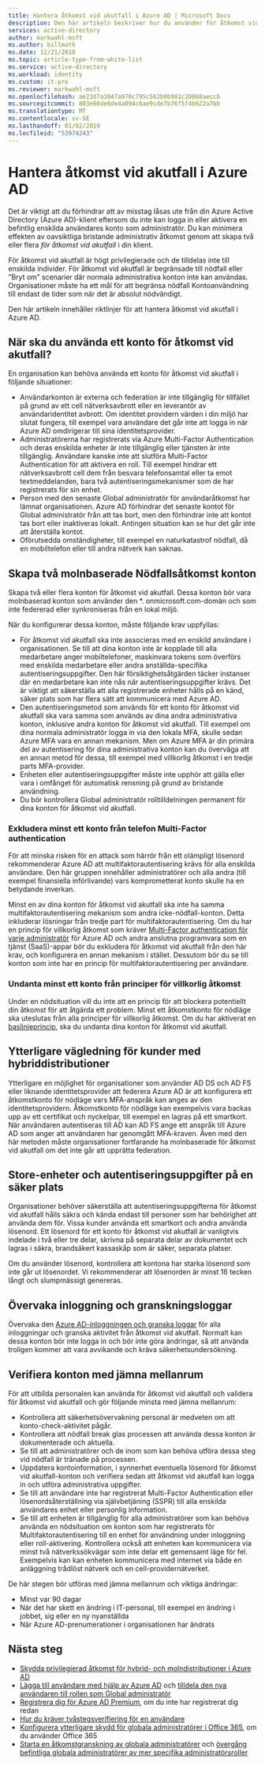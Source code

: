 ```yaml
---
title: Hantera åtkomst vid akutfall i Azure AD | Microsoft Docs
description: Den här artikeln beskriver hur du använder för åtkomst vid akutfall för att förhindra oavsiktligt att låsas ute från Azure Active Directory (Azure AD)-klienten.
services: active-directory
author: markwahl-msft
ms.author: billmath
ms.date: 12/21/2018
ms.topic: article-type-from-white-list
ms.service: active-directory
ms.workload: identity
ms.custom: it-pro
ms.reviewer: markwahl-msft
ms.openlocfilehash: ae23d7a3047a970c795c562b0b981c20068aeccb
ms.sourcegitcommit: 803e66de6de4a094c6ae9cde7b76f5f4b622a7bb
ms.translationtype: MT
ms.contentlocale: sv-SE
ms.lasthandoff: 01/02/2019
ms.locfileid: "53974243"
---
```

# <a name="manage-emergency-access-accounts-in-azure-ad"></a>Hantera åtkomst vid akutfall i Azure AD

Det är viktigt att du förhindrar att av misstag låsas ute från din Azure Active Directory (Azure AD)-klient eftersom du inte kan logga in eller aktivera en befintlig enskilda användares konto som administratör. Du kan minimera effekten av oavsiktliga bristande administrativ åtkomst genom att skapa två eller flera *för åtkomst vid akutfall* i din klient.

För åtkomst vid akutfall är högt privilegierade och de tilldelas inte till enskilda individer. För åtkomst vid akutfall är begränsade till nödfall eller ”Bryt om” scenarier där normala administrativa konton inte kan användas. Organisationer måste ha ett mål för att begränsa nödfall Kontoanvändning till endast de tider som när det är absolut nödvändigt.

Den här artikeln innehåller riktlinjer för att hantera åtkomst vid akutfall i Azure AD.

## <a name="when-would-you-use-an-emergency-access-account"></a>När ska du använda ett konto för åtkomst vid akutfall?

En organisation kan behöva använda ett konto för åtkomst vid akutfall i följande situationer:

- Användarkonton är externa och federation är inte tillgänglig för tillfället på grund av ett cell nätverksavbrott eller en leverantör av användaridentitet avbrott. Om identitet providern värden i din miljö har slutat fungera, till exempel vara användare det går inte att logga in när Azure AD omdirigerar till sina identitetsprovider.
- Administratörerna har registrerats via Azure Multi-Factor Authentication och deras enskilda enheter är inte tillgänglig eller tjänsten är inte tillgänglig. Användare kanske inte att slutföra Multi-Factor Authentication för att aktivera en roll. Till exempel hindrar ett nätverksavbrott cell dem från besvara telefonsamtal eller ta emot textmeddelanden, bara två autentiseringsmekanismer som de har registrerats för sin enhet.
- Person med den senaste Global administratör för användaråtkomst har lämnat organisationen. Azure AD förhindrar det senaste kontot för Global administratör från att tas bort, men den förhindrar inte att kontot tas bort eller inaktiveras lokalt. Antingen situation kan se hur det går inte att återställa kontot.
- Oförutsedda omständigheter, till exempel en naturkatastrof nödfall, då en mobiltelefon eller till andra nätverk kan saknas. 

## <a name="create-two-cloud-based-emergency-access-accounts"></a>Skapa två molnbaserade Nödfallsåtkomst konton

Skapa två eller flera konton för åtkomst vid akutfall. Dessa konton bör vara molnbaserad konton som använder den \*. onmicrosoft.com-domän och som inte federerad eller synkroniseras från en lokal miljö.

När du konfigurerar dessa konton, måste följande krav uppfyllas:

- För åtkomst vid akutfall ska inte associeras med en enskild användare i organisationen. Se till att dina konton inte är kopplade till alla medarbetare anger mobiltelefoner, maskinvara tokens som överförs med enskilda medarbetare eller andra anställda-specifika autentiseringsuppgifter. Den här försiktighetsåtgärden täcker instanser där en medarbetare kan inte nås när autentiseringsuppgifter krävs. Det är viktigt att säkerställa att alla registrerade enheter hålls på en känd, säker plats som har flera sätt att kommunicera med Azure AD.
- Den autentiseringsmetod som används för ett konto för åtkomst vid akutfall ska vara samma som används av dina andra administrativa konton, inklusive andra konton för åtkomst vid akutfall.  Till exempel om dina normala administratör logga in via den lokala MFA, skulle sedan Azure MFA vara en annan mekanism.  Men om Azure MFA är din primära del av autentisering för dina administrativa konton kan du överväga att en annan metod för dessa, till exempel med villkorlig åtkomst i en tredje parts MFA-provider.
- Enheten eller autentiseringsuppgifter måste inte upphör att gälla eller vara i omfånget för automatisk rensning på grund av bristande användning.  
- Du bör kontrollera Global administratör rolltilldelningen permanent för dina konton för åtkomst vid akutfall. 


### <a name="exclude-at-least-one-account-from-phone-based-multi-factor-authentication"></a>Exkludera minst ett konto från telefon Multi-Factor authentication

För att minska risken för en attack som härrör från ett olämpligt lösenord rekommenderar Azure AD att multifaktorautentisering krävs för alla enskilda användare. Den här gruppen innehåller administratörer och alla andra (till exempel finansiella införlivande) vars komprometterat konto skulle ha en betydande inverkan.

Minst en av dina konton för åtkomst vid akutfall ska inte ha samma multifaktorautentisering mekanism som andra icke-nödfall-konton. Detta inkluderar lösningar från tredje part för multifaktorautentisering. Om du har en princip för villkorlig åtkomst som kräver [Multi-Factor authentication för varje administratör](../authentication/howto-mfa-userstates.md) för Azure AD och andra anslutna programvara som en tjänst (SaaS)-appar bör du exkludera för åtkomst vid akutfall från den här krav, och konfigurera en annan mekanism i stället. Dessutom bör du se till konton som inte har en princip för multifaktorautentisering per användare.

### <a name="exclude-at-least-one-account-from-conditional-access-policies"></a>Undanta minst ett konto från principer för villkorlig åtkomst

Under en nödsituation vill du inte att en princip för att blockera potentiellt din åtkomst för att åtgärda ett problem. Minst ett åtkomstkonto för nödläge ska uteslutas från alla principer för villkorlig åtkomst. Om du har aktiverat en [baslinjeprincip](../conditional-access/baseline-protection.md), ska du undanta dina konton för åtkomst vid akutfall.

## <a name="additional-guidance-for-hybrid-customers"></a>Ytterligare vägledning för kunder med hybriddistributioner

Ytterligare en möjlighet för organisationer som använder AD DS och AD FS eller liknande identitetsprovider att federera Azure AD är att konfigurera ett åtkomstkonto för nödläge vars MFA-anspråk kan anges av den identitetsprovidern.  Åtkomstkonto för nödläge kan exempelvis vara backas upp av ett certifikat och nyckelpar, till exempel en lagras på ett smartkort.  När användaren autentiseras till AD kan AD FS ange ett anspråk till Azure AD som anger att användaren har genomgått MFA-kraven.  Även med den här metoden måste organisationer fortfarande ha molnbaserade för åtkomst vid akutfall om det inte går att upprätta federation. 

## <a name="store-devices-and-credentials-in-a-safe-location"></a>Store-enheter och autentiseringsuppgifter på en säker plats

Organisationer behöver säkerställa att autentiseringsuppgifterna för åtkomst vid akutfall hålls säkra och kända endast till personer som har behörighet att använda dem för. Vissa kunder använda ett smartkort och andra använda lösenord. Ett lösenord för ett konto för åtkomst vid akutfall är vanligtvis indelade i två eller tre delar, skrivna på separata delar av dokumentet och lagras i säkra, brandsäkert kassaskåp som är säker, separata platser.

Om du använder lösenord, kontrollera att kontona har starka lösenord som inte går ut lösenordet. Vi rekommenderar att lösenorden är minst 16 tecken långt och slumpmässigt genereras.


## <a name="monitor-sign-in-and-audit-logs"></a>Övervaka inloggning och granskningsloggar

Övervaka den [Azure AD-inloggningen och granska loggar](../reports-monitoring/concept-sign-ins.md) för alla inloggningar och granska aktivitet från åtkomst vid akutfall. Normalt kan dessa konton bör inte logga in och bör inte göra ändringar, så att använda troligen kommer att vara avvikande och kräva säkerhetsundersökning.

## <a name="validate-accounts-at-regular-intervals"></a>Verifiera konton med jämna mellanrum

För att utbilda personalen kan använda för åtkomst vid akutfall och validera för åtkomst vid akutfall och gör följande minsta med jämna mellanrum:

- Kontrollera att säkerhetsövervakning personal är medveten om att konto-check-aktivitet pågår.
- Kontrollera att nödfall break glas processen att använda dessa konton är dokumenterade och aktuella.
- Se till att administratörer och de inom som kan behöva utföra dessa steg vid nödfall är tränade på processen.
- Uppdatera kontoinformation, i synnerhet eventuella lösenord för åtkomst vid akutfall-konton och verifiera sedan att åtkomst vid akutfall kan logga in och utföra administrativa uppgifter.
- Se till att användare inte har registrerat Multi-Factor Authentication eller lösenordsåterställning via självbetjäning (SSPR) till alla enskilda användares enhet eller personlig information. 
- Se till att enheten är tillgänglig för alla administratörer som kan behöva använda en nödsituation om konton som har registrerats för Multifaktorautentisering till en enhet för användning under inloggning eller roll-aktivering. Kontrollera också att enheten kan kommunicera via minst två nätverkssökvägar som inte delar ett gemensamt läge för fel. Exempelvis kan kan enheten kommunicera med internet via både en anläggning trådlöst nätverk och en cell-providernätverket.

De här stegen bör utföras med jämna mellanrum och viktiga ändringar:

- Minst var 90 dagar
- När det har skett en ändring i IT-personal, till exempel en ändring i jobbet, sig eller en ny nyanställda
- När Azure AD-prenumerationer i organisationen har ändrats

## <a name="next-steps"></a>Nästa steg

- [Skydda privilegierad åtkomst för hybrid- och molndistributioner i Azure AD](directory-admin-roles-secure.md)
- [Lägga till användare med hjälp av Azure AD](../fundamentals/add-users-azure-active-directory.md) och [tilldela den nya användaren till rollen som Global administratör](../fundamentals/active-directory-users-assign-role-azure-portal.md)
- [Registrera dig för Azure AD Premium](../fundamentals/active-directory-get-started-premium.md), om du inte har registrerat dig redan
- [Hur du kräver tvåstegsverifiering för en användare](../authentication/howto-mfa-userstates.md)
- [Konfigurera ytterligare skydd för globala administratörer i Office 365](https://docs.microsoft.com/office365/enterprise/protect-your-global-administrator-accounts), om du använder Office 365
- [Starta en åtkomstgranskning av globala administratörer](../privileged-identity-management/pim-how-to-start-security-review.md) och [övergång befintliga globala administratörer av mer specifika administratörsroller](directory-assign-admin-roles.md)